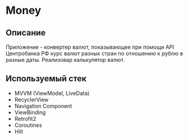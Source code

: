 
# Money
## Описание
Приложение - конвертер валют, показывающее при помощи API Центробанка РФ курс валют разных стран по отношению к рублю в разные даты. Реализовар калькулятор валют.

## Используемый стек
*   MVVM (ViewModel, LiveData)
*   RecyclerView
*   Navigation Component
*   ViewBinding
*   Retrofit2
*   Coroutines
*   Hilt
